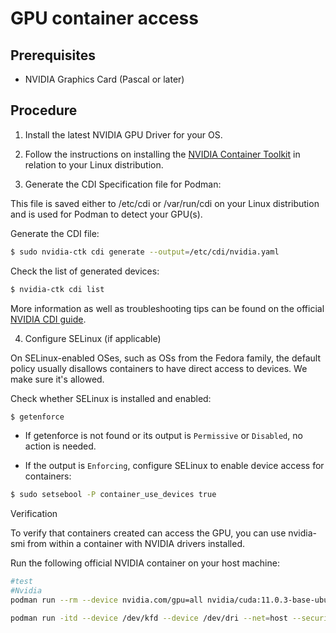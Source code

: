 # GPU container access

## Prerequisites

- NVIDIA Graphics Card (Pascal or later)

## Procedure

1. Install the latest NVIDIA GPU Driver for your OS.

2. Follow the instructions on installing the [NVIDIA Container Toolkit](https://docs.nvidia.com/datacenter/cloud-native/container-toolkit/latest/install-guide.html) in relation to your Linux distribution.

3. Generate the CDI Specification file for Podman:

This file is saved either to /etc/cdi or /var/run/cdi on your Linux distribution and is used for Podman to detect your GPU(s).

Generate the CDI file:

```sh
$ sudo nvidia-ctk cdi generate --output=/etc/cdi/nvidia.yaml
```

Check the list of generated devices:

```sh
$ nvidia-ctk cdi list
```

More information as well as troubleshooting tips can be found on the official [NVIDIA CDI guide](https://docs.nvidia.com/datacenter/cloud-native/container-toolkit/latest/cdi-support.html).

4. Configure SELinux (if applicable)

On SELinux-enabled OSes, such as OSs from the Fedora family, the default policy usually disallows containers to have direct access to devices. We make sure it's allowed.

Check whether SELinux is installed and enabled:

```sh
$ getenforce
```

- If getenforce is not found or its output is `Permissive` or `Disabled`, no action is needed.

- If the output is `Enforcing`, configure SELinux to enable device access for containers:

```sh
$ sudo setsebool -P container_use_devices true
```

Verification

To verify that containers created can access the GPU, you can use nvidia-smi from within a container with NVIDIA drivers installed.

Run the following official NVIDIA container on your host machine:

```sh
#test
#Nvidia
podman run --rm --device nvidia.com/gpu=all nvidia/cuda:11.0.3-base-ubuntu20.04 nvidia-smi

podman run -itd --device /dev/kfd --device /dev/dri --net=host --security-opt=no-new-privileges --cap-drop=ALL docker.io/rocm/pytorch:latest python3
```
